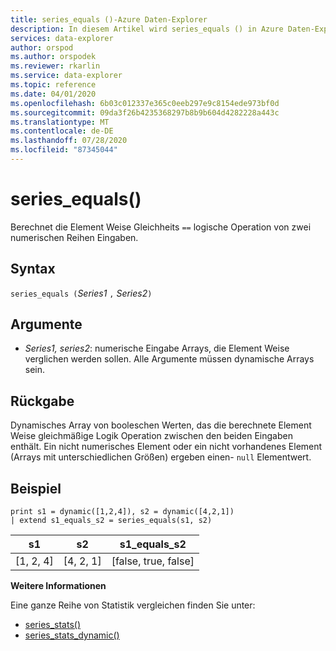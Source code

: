 ```yaml
---
title: series_equals ()-Azure Daten-Explorer
description: In diesem Artikel wird series_equals () in Azure Daten-Explorer beschrieben.
services: data-explorer
author: orspod
ms.author: orspodek
ms.reviewer: rkarlin
ms.service: data-explorer
ms.topic: reference
ms.date: 04/01/2020
ms.openlocfilehash: 6b03c012337e365c0eeb297e9c8154ede973bf0d
ms.sourcegitcommit: 09da3f26b4235368297b8b9b604d4282228a443c
ms.translationtype: MT
ms.contentlocale: de-DE
ms.lasthandoff: 07/28/2020
ms.locfileid: "87345044"
---
```

# <a name="series_equals"></a>series_equals()

Berechnet die Element Weise Gleichheits `==` logische Operation von zwei numerischen Reihen Eingaben.

## <a name="syntax"></a>Syntax

`series_equals (`*Series1* `,` *Series2*`)`

## <a name="arguments"></a>Argumente

* *Series1, series2*: numerische Eingabe Arrays, die Element Weise verglichen werden sollen. Alle Argumente müssen dynamische Arrays sein. 

## <a name="returns"></a>Rückgabe

Dynamisches Array von booleschen Werten, das die berechnete Element Weise gleichmäßige Logik Operation zwischen den beiden Eingaben enthält. Ein nicht numerisches Element oder ein nicht vorhandenes Element (Arrays mit unterschiedlichen Größen) ergeben einen- `null` Elementwert.

## <a name="example"></a>Beispiel

<!-- csl: https://help.kusto.windows.net:443/Samples -->
```kusto
print s1 = dynamic([1,2,4]), s2 = dynamic([4,2,1])
| extend s1_equals_s2 = series_equals(s1, s2)
```

|s1|s2|s1_equals_s2|
|---|---|---|
|[1, 2, 4]|[4, 2, 1]|[false, true, false]|

**Weitere Informationen**

Eine ganze Reihe von Statistik vergleichen finden Sie unter:
* [series_stats()](series-statsfunction.md)
* [series_stats_dynamic()](series-stats-dynamicfunction.md)
